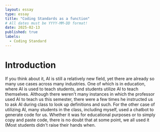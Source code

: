 ```yaml
---
layout: essay
type: essay
title: "Coding Standards as a function"
# All dates must be YYYY-MM-DD format!
date: 2025-02-13
published: true
labels:
  - Coding Standard
---
```


# Introduction
If you think about it, AI is still a relatively new field, yet there are already so many use cases across many industries. One of which is in education, where AI is used to teach students, and students utilize AI to teach themselves. Although there weren't many instances in which the professor used AI to teach us this semester, there were a few times he instructed us to ask AI during class to look up definitions and such. For the other case of utilizing AI, many students in the class, including myself, used a chatbot to generate code for us. Whether it was for educational purposes or to simply copy and paste code, there is no doubt that at some point, we all used it (Most students didn't raise their hands when.
